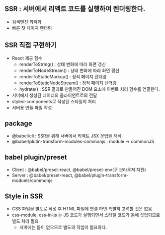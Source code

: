 ## SSR : 서버에서 리액트 코드를 실행하여 렌더링한다.
 - 검색엔진 최적화
 - 빠른 첫 페이지 렌더링

## SSR 직접 구현하기
 - React 제공 함수
   - renderToString() : 상태 변화에 따라 화면 갱신
   - renderToNodeStream() : 상태 변화에 따라 화면 갱신
   - renderToStaticMarkup() : 정적 페이지 렌더링
   - renderToStaticNodeStream() : 정적 페이지 렌더링
   - hydrate() : SSR 결과로 만들어진 DOM 요소에 이벤트 처리 함수를 연결한다.
 - 서버에서 생성된 데이터의 클라이언트로의 전달 
 - styled-components로 작성된 스타일의 처리
 - 서버용 번들 파일 작성
 
## package
 - @babel/cli : SSR을 위해 서버에서 리액트 JSX 문법을 해석
 - @babel/plutin-transform-modules-commonjs : module -> commonJS

## babel plugin/preset
 - Client : @babel/preset-react, @babel/preset-env(구 브라우저 지원)
 - Server : @babel/preset-react, @babel/plugin-transform-moduels/commonjs

## Style in SSR
 - CSS 파일을 별도로 작성 후 HTML 파일에 연결 하면 특별히 고려할 것은 없음
 - css-module, css-in-js 는 JS 코드가 실행되면서 스타일 코드가 돔에 삽입되므로 별도 처리 필요
   - 서버에는 돔이 없으므로 별도의 작업이 필요하다.